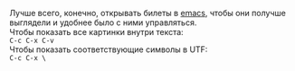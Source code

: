 Лучше всего, конечно, открывать билеты в [emacs](http://spacemacs.org/), чтобы они получше выглядели и удобнее было с ними управляться.  
Чтобы показать все картинки внутри текста:  
`C-c C-x C-v`  
Чтобы показать соответствующие символы в UTF:  
`C-c C-x \`  
